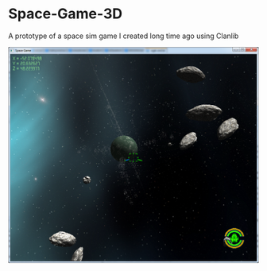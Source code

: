 Space-Game-3D
=============

A prototype of a space sim game I created long time ago using Clanlib


![Flying in space](screenshots/starsky.png?raw=true "Flying in space")

